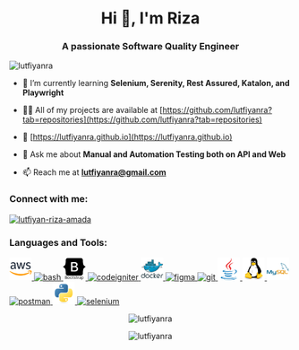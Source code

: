 <h1 align="center">Hi 👋, I'm Riza</h1>
<h3 align="center">A passionate Software Quality Engineer</h3>

<p align="left"> <img src="https://komarev.com/ghpvc/?username=lutfiyanra&label=Profile%20views&color=0e75b6&style=flat" alt="lutfiyanra" /> </p>


- 🌱 I’m currently learning **Selenium, Serenity, Rest Assured, Katalon, and Playwright**

- 👨‍💻 All of my projects are available at [https://github.com/lutfiyanra?tab=repositories](https://github.com/lutfiyanra?tab=repositories)

- 📝 [https://lutfiyanra.github.io](https://lutfiyanra.github.io)

- 💬 Ask me about **Manual and Automation Testing both on API and Web**

- 📫 Reach me at **lutfiyanra@gmail.com**

<h3 align="left">Connect with me:</h3>
<p align="left">
<a href="https://linkedin.com/in/lutfiyan-riza-amada" target="blank"><img align="center" src="https://raw.githubusercontent.com/rahuldkjain/github-profile-readme-generator/master/src/images/icons/Social/linked-in-alt.svg" alt="lutfiyan-riza-amada" height="30" width="40" /></a>
</p>

<h3 align="left">Languages and Tools:</h3>
<p align="left"> <a href="https://aws.amazon.com" target="_blank" rel="noreferrer"> <img src="https://raw.githubusercontent.com/devicons/devicon/master/icons/amazonwebservices/amazonwebservices-original-wordmark.svg" alt="aws" width="40" height="40"/> </a> <a href="https://www.gnu.org/software/bash/" target="_blank" rel="noreferrer"> <img src="https://www.vectorlogo.zone/logos/gnu_bash/gnu_bash-icon.svg" alt="bash" width="40" height="40"/> </a> <a href="https://getbootstrap.com" target="_blank" rel="noreferrer"> <img src="https://raw.githubusercontent.com/devicons/devicon/master/icons/bootstrap/bootstrap-plain-wordmark.svg" alt="bootstrap" width="40" height="40"/> </a> <a href="https://codeigniter.com" target="_blank" rel="noreferrer"> <img src="https://cdn.worldvectorlogo.com/logos/codeigniter.svg" alt="codeigniter" width="40" height="40"/> </a> <a href="https://www.docker.com/" target="_blank" rel="noreferrer"> <img src="https://raw.githubusercontent.com/devicons/devicon/master/icons/docker/docker-original-wordmark.svg" alt="docker" width="40" height="40"/> </a> <a href="https://www.figma.com/" target="_blank" rel="noreferrer"> <img src="https://www.vectorlogo.zone/logos/figma/figma-icon.svg" alt="figma" width="40" height="40"/> </a> <a href="https://git-scm.com/" target="_blank" rel="noreferrer"> <img src="https://www.vectorlogo.zone/logos/git-scm/git-scm-icon.svg" alt="git" width="40" height="40"/> </a> <a href="https://www.java.com" target="_blank" rel="noreferrer"> <img src="https://raw.githubusercontent.com/devicons/devicon/master/icons/java/java-original.svg" alt="java" width="40" height="40"/> </a> <a href="https://www.linux.org/" target="_blank" rel="noreferrer"> <img src="https://raw.githubusercontent.com/devicons/devicon/master/icons/linux/linux-original.svg" alt="linux" width="40" height="40"/> </a> <a href="https://www.mysql.com/" target="_blank" rel="noreferrer"> <img src="https://raw.githubusercontent.com/devicons/devicon/master/icons/mysql/mysql-original-wordmark.svg" alt="mysql" width="40" height="40"/> </a> <a href="https://postman.com" target="_blank" rel="noreferrer"> <img src="https://www.vectorlogo.zone/logos/getpostman/getpostman-icon.svg" alt="postman" width="40" height="40"/> </a> <a href="https://www.python.org" target="_blank" rel="noreferrer"> <img src="https://raw.githubusercontent.com/devicons/devicon/master/icons/python/python-original.svg" alt="python" width="40" height="40"/> </a> <a href="https://www.selenium.dev" target="_blank" rel="noreferrer"> <img src="https://raw.githubusercontent.com/detain/svg-logos/780f25886640cef088af994181646db2f6b1a3f8/svg/selenium-logo.svg" alt="selenium" width="40" height="40"/> </a> </p>

<p align="center"><img src="https://github-readme-stats.vercel.app/api/top-langs?username=lutfiyanra&show_icons=true&locale=en&layout=compact" alt="lutfiyanra" /></p>
<p align="center"><img src="https://github-readme-stats.vercel.app/api?username=lutfiyanra&show_icons=true&locale=en" alt="lutfiyanra" /></p>
<!-- <p align="center"><img src="https://github-readme-streak-stats.herokuapp.com/?user=lutfiyanra&" alt="lutfiyanra" /></p> -->

